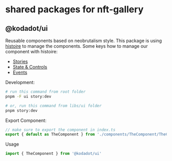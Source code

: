# shared packages for nft-gallery

## @kodadot/ui

Reusable components based on neobrutalism style. This package is using [histoire](https://histoire.dev/) to manage the components. Some keys how to manage our component with histoire:

- [Stories](https://histoire.dev/guide/vue2/stories.html)
- [State & Controls](https://histoire.dev/guide/vue2/controls.html)
- [Events](https://histoire.dev/guide/vue2/events.html)

Development:

```sh
# run this command from root folder
pnpm -F ui story:dev

# or, run this command from libs/ui folder
pnpm story:dev
```

Export Component:

```ts
// make sure to export the component in index.ts
export { default as TheComponent } from './components/TheComponent/TheComponent.vue'
```

Usage

```ts
import { TheComponent } from '@kodadot/ui'
```
